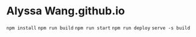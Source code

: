 # Alyssa Wang.github.io

`npm install`
`npm run build`
`npm run start`
`npm run deploy`
`serve -s build`
